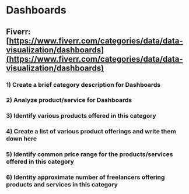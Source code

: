 # Dashboards
## Fiverr: [https://www.fiverr.com/categories/data/data-visualization/dashboards](https://www.fiverr.com/categories/data/data-visualization/dashboards)
### 1) Create a brief category description for Dashboards
### 2) Analyze product/service for Dashboards
### 3) Identify various products offered in this category
### 4) Create a list of various product offerings and write them down here
### 5) Identify common price range for the products/services offered in this category
### 6) Identity approximate number of freelancers offering products and services in this category
